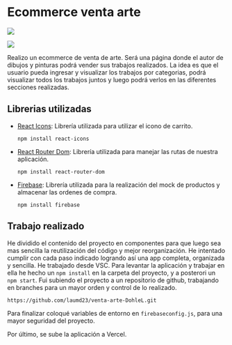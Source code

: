 # Ecommerce venta arte

![](https://res.cloudinary.com/lauradohle/image/upload/v1663157938/img-reaperArt/mini-logo_kztvei.png)

![](https://res.cloudinary.com/lauradohle/image/upload/v1663252805/img-reaperArt/mini-nombre_p2z549.png)

Realizo un ecommerce de venta de arte. Será una página donde el autor de dibujos y pinturas podrá vender sus trabajos realizados. La idea es que el usuario pueda ingresar y visualizar los trabajos por categorias, podrá visualizar todos los  trabajos juntos y luego podrá verlos en las diferentes secciones realizadas.

## Librerias utilizadas

- [React Icons](https://react-icons.github.io/react-icons/):  Librería utilizada para utilizar el icono de carrito.

  `npm install react-icons`

- [React Router Dom](https://reactrouter.com/en/main): Librería utilizada para manejar las rutas de nuestra aplicación.

  `npm install react-router-dom`

- [Firebase](https://firebase.google.com/): Librería utilizada para la realización del mock de productos y almacenar las ordenes de compra. 

  `npm install firebase`

## Trabajo realizado

He dividido el contenido del proyecto en componentes para que luego sea mas sencilla la reutilización del código y mejor reorganización.
He intentado cumplir con cada paso indicado logrando así una app completa, organizada y sencilla.
He trabajado desde VSC. Para levantar la aplicación y trabajar en ella he hecho un `npm install` en la carpeta del proyecto, y a posterori un `npm start`.
Fui subiendo el proyecto a un repositorio de github, trabajando en branches para un mayor orden y control de lo realizado.

```
https://github.com/laumd23/venta-arte-DohleL.git
```

Para finalizar coloqué variables de entorno en `firebaseconfig.js`, para una mayor seguridad del proyecto.

Por último, se sube la aplicación a Vercel.



